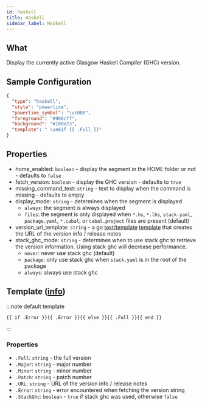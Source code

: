 ```yaml
---
id: haskell
title: Haskell
sidebar_label: Haskell
---
```


## What

Display the currently active Glasgow Haskell Compiler (GHC) version.

## Sample Configuration

```json
{
  "type": "haskell",
  "style": "powerline",
  "powerline_symbol": "\uE0B0",
  "foreground": "#906cff",
  "background": "#100e23",
  "template": " \ue61f {{ .Full }}"
}
```

## Properties

- home_enabled: `boolean` - display the segment in the HOME folder or not - defaults to `false`
- fetch_version: `boolean` - display the GHC version - defaults to `true`
- missing_command_text: `string` - text to display when the command is missing - defaults to empty
- display_mode: `string` - determines when the segment is displayed
  - `always`: the segment is always displayed
  - `files`: the segment is only displayed when `*.hs`, `*.lhs`, `stack.yaml`, `package.yaml`, `*.cabal`,
or `cabal.project` files are present (default)
- version_url_template: `string` - a go [text/template][go-text-template] [template][templates] that creates
the URL of the version info / release notes
- stack_ghc_mode: `string` - determines when to use stack ghc to retrieve the version information.
Using stack ghc will decrease performance.
  - `never`: never use stack ghc (default)
  - `package`: only use stack ghc when `stack.yaml` is in the root of the package
  - `always`: always use stack ghc

## Template ([info][templates])

:::note default template

```template
{{ if .Error }}{{ .Error }}{{ else }}{{ .Full }}{{ end }}
```

:::

### Properties

- `.Full`: `string` - the full version
- `.Major`: `string` - major number
- `.Minor`: `string` - minor number
- `.Patch`: `string` - patch number
- `.URL`: `string` - URL of the version info / release notes
- `.Error`: `string` - error encountered when fetching the version string
- `.StackGhc`: `boolean` - `true` if stack ghc was used, otherwise `false`

[go-text-template]: https://golang.org/pkg/text/template/
[templates]: /docs/configuration/templates
